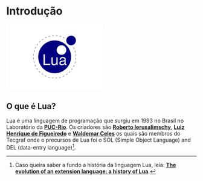 # Introdução

<img src="img/lua_logo.svg" class="left" alt="Lua Logo" width="256"/>

## O que é Lua?
Lua é uma linguagem de programação que surgiu em 1993 no Brasil no Laboratório da [**PUC-Rio**](https://pt.wikipedia.org/wiki/Pontif%C3%ADcia_Universidade_Cat%C3%B3lica_do_Rio_de_Janeiro). Os criadores são [**Roberto Ierusalimschy**](https://pt.wikipedia.org/wiki/Roberto_Ierusalimschy), [**Luiz Henrique de Figueiredo**](https://lhf.impa.br/) e [**Waldemar Celes**](https://www.inf.puc-rio.br/blog/professor/waldemar-celes/) os quais são membros do Tecgraf onde o precursos de Lua foi o SOL (Simple Object Language) and DEL (data-entry language)[^1].

[^1]: Caso queira saber a fundo a história da linguagem Lua, leia: [**The evolution of an extension language: a history of Lua**](https://www.lua.org/history.html).
